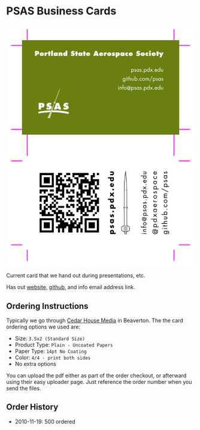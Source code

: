 # PSAS Business Cards

![Card preview](preview.png)

Current card that we hand out during presentations, etc.

Has out [website](http://psas.pdx.edu), [github](https://github.com/psas), and info email address link.


## Ordering Instructions

Typically we go through [Cedar House Media](http://cedarhousemedia.com) in Beaverton. The the card ordering options we used are:

 - Size: `3.5x2 (Standard Size)`
 - Product Type: `Plain - Uncoated Papers`
 - Paper Type: `14pt No Coating`
 - Color: `4/4 - print both sides`
 - No extra options

You can upload the pdf either as part of the order checkout, or afterward using their easy uploader page. Just reference the order number when you send the files.


## Order History

 - 2010-11-19:  500 ordered
